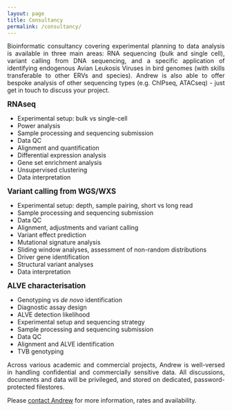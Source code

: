 ```yaml
---
layout: page
title: Consultancy
permalink: /consultancy/
---
```

<p align="justify">
Bioinformatic consultancy covering experimental planning to data analysis is available in three main areas: RNA sequencing (bulk and single cell), variant calling from DNA sequencing, and a specific application of identifying endogenous Avian Leukosis Viruses in bird genomes (with skills transferable to other ERVs and species). Andrew is also able to offer bespoke analysis of other sequencing types (e.g. ChIPseq, ATACseq) - just get in touch to discuss your project.<br/></p>

<span style="font-size:1.2em;">**RNAseq**</span><br/>
* Experimental setup: bulk vs single-cell
* Power analysis
* Sample processing and sequencing submission
* Data QC
* Alignment and quantification
* Differential expression analysis
* Gene set enrichment analysis
* Unsupervised clustering
* Data interpretation

<span style="font-size:1.2em;">**Variant calling from WGS/WXS**</span><br/>
* Experimental setup: depth, sample pairing, short vs long read
* Sample processing and sequencing submission
* Data QC
* Alignment, adjustments and variant calling
* Variant effect prediction
* Mutational signature analysis
* Sliding window analyses, assessment of non-random distributions
* Driver gene identification
* Structural variant analyses
* Data interpretation

<span style="font-size:1.2em;">**ALVE characterisation**</span><br/>
* Genotyping vs *de novo* identification
* Diagnostic assay design
* ALVE detection likelihood
* Experimental setup and sequencing strategy
* Sample processing and sequencing submission
* Data QC
* Alignment and ALVE identification
* TVB genotyping

<p align="justify">
Across various academic and commercial projects, Andrew is well-versed in handling confidential and commercially sensitive data. All discussions, documents and data will be privileged, and stored on dedicated, password-protected filestores.
<br/></p>

Please <a class="u-email" href="mailto:asmasonomics@gmail.com">contact Andrew</a> for more information, rates and availability.
